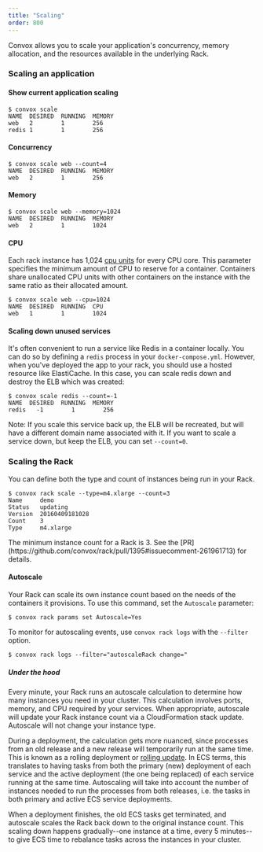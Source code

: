 ```yaml
---
title: "Scaling"
order: 800
---
```


Convox allows you to scale your application's concurrency, memory allocation, and the resources available in the underlying Rack.

### Scaling an application

#### Show current application scaling

```
$ convox scale
NAME  DESIRED  RUNNING  MEMORY
web   2        1        256
redis 1        1        256
```

#### Concurrency

```
$ convox scale web --count=4
NAME  DESIRED  RUNNING  MEMORY
web   2        1        256
```

#### Memory

```
$ convox scale web --memory=1024
NAME  DESIRED  RUNNING  MEMORY
web   2        1        1024
```

#### CPU

Each rack instance has 1,024 [cpu units](http://docs.aws.amazon.com/AmazonECS/latest/APIReference/API_ContainerDefinition.html#ECS-Type-ContainerDefinition-cpu) for every CPU core. This parameter specifies the minimum amount of CPU to reserve for a container. Containers share unallocated CPU units with other containers on the instance with the same ratio as their allocated amount.

```
$ convox scale web --cpu=1024
NAME  DESIRED  RUNNING  CPU
web   1        1        1024
```

#### Scaling down unused services

It's often convenient to run a service like Redis in a container locally. You can do so by defining a `redis` process in your `docker-compose.yml`. However, when you've deployed the app to your rack, you should use a hosted resource like ElastiCache. In this case, you can scale redis down and destroy the ELB which was created:

```
$ convox scale redis --count=-1
NAME  DESIRED  RUNNING  MEMORY
redis   -1        1        256
```

Note: If you scale this service back up, the ELB will be recreated, but will have a different domain name associated with it. If you want to scale a service down, but keep the ELB, you can set `--count=0`.

### Scaling the Rack

You can define both the type and count of instances being run in your Rack.

```
$ convox rack scale --type=m4.xlarge --count=3
Name     demo
Status   updating
Version  20160409181028
Count    3
Type     m4.xlarge
```
<div class="block-callout block-show-callout type-warning" markdown="1">
  The minimum instance count for a Rack is 3. See the [PR](https://github.com/convox/rack/pull/1395#issuecomment-261961713) for details.
</div>

#### Autoscale

Your Rack can scale its own instance count based on the needs of the containers it provisions. To use this command, set the `Autoscale` parameter:

```
$ convox rack params set Autoscale=Yes
```

To monitor for autoscaling events, use `convox rack logs` with the `--filter` option.

```
$ convox rack logs --filter="autoscaleRack change="
```

##### Under the hood

Every minute, your Rack runs an autoscale calculation to determine how many instances you need in your cluster. This calculation involves ports, memory, and CPU required by your services. When appropriate, autoscale will update your Rack instance count via a CloudFormation stack update. Autoscale will not change your instance type.

During a deployment, the calculation gets more nuanced, since processes from an old release and a new release will temporarily run at the same time. This is known as a rolling deployment or [rolling update](/docs/rolling-updates). In ECS terms, this translates to having tasks from both the primary (new) deployment of each service and the active deployment (the one being replaced) of each service running at the same time. Autoscaling will take into account the number of instances needed to run the processes from both releases, i.e. the tasks in both primary and active ECS service deployments.

When a deployment finishes, the old ECS tasks get terminated, and autoscale scales the Rack back down to the original instance count. This scaling down happens gradually--one instance at a time, every 5 minutes--to give ECS time to rebalance tasks across the instances in your cluster.
